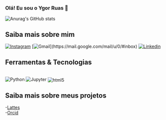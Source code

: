 ### Olá! Eu sou o Ygor Ruas 👋

![Anurag's GitHub stats](https://github-readme-stats.vercel.app/api?username=YgorRuas&show_icons=true&theme=radical)

## Saiba mais sobre mim

[![Instagram](https://img.shields.io/badge/Instagram-E4405F?style=for-the-badge&logo=instagram&logoColor=white)](https://instagram.com/ygorruas?utm_source=qr&igshid=MzNlNGNkZWQ4Mg%3D%3D)
[![Gmail](https://img.shields.io/badge/Instagram-E4405F?style=for-the-badge&logo=instagram&logoColor=white](https://img.shields.io/badge/Gmail-D14836?style=for-the-badge&logo=gmail&logoColor=white)https://img.shields.io/badge/Gmail-D14836?style=for-the-badge&logo=gmail&logoColor=white)](https://mail.google.com/mail/u/0/#inbox)
[![Linkedin](https://img.shields.io/badge/LinkedIn-0077B5?style=for-the-badge&logo=linkedin&logoColor=white)](ygor-ruas-768431276)

## Ferramentas & Tecnologias

<div style="display: inline_block"><br/>
  <img aligh="center" alt="Python" scr="https://img.shields.io/badge/Python-14354C?style=for-the-badge&logo=python&logoColor=white" />
  <img aligh="center" alt="Jupyter" scr="https://img.shields.io/badge/Made%20with-Jupyter-orange?style=for-the-badge&logo=Jupyter" />
  <img align="center" alt="html5" src="https://img.shields.io/badge/HTML5-E34F26?style=for-the-badge&logo=html5&logoColor=white" />
</div>

## Saiba mais sobre meus projetos
-[Lattes](https://lattes.cnpq.br/8852869229454152)<br/>
-[Orcid](https://orcid.org/0009-0006-9149-9565)<br/>

